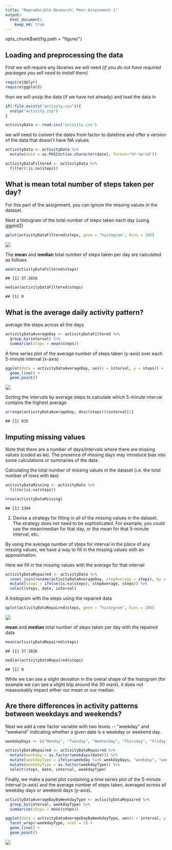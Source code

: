 ```yaml
---
title: "Reproducible Research: Peer Assessment 1"
output: 
  html_document:
    keep_md: true
---
```


opts_chunk$set(fig.path = "figure/") 

## Loading and preprocessing the data

First we will require any libraries we will need *(if you do not have required packages you will need to install them)*

```r
require(dplyr)
require(ggplot2)
```

then we will unzip the data (if we have not already) and load the data in

```r
if(!file.exists("activity.csv")){
  unzip("activity.zip")
}

activityData <- read.csv("activity.csv")
```

we will need to convert the dates from factor to datetime and offer a version of the data that doesn't have NA values

```r
activityData <- activityData %>%
  mutate(date = as.POSIXct(as.character(date), format="%Y-%m-%d"))

activityDataFiltered <- activityData %>%
  filter(!is.na(steps))
```


## What is mean total number of steps taken per day?

For this part of the assignment, you can ignore the missing values in
the dataset.

Next a histogram of the total number of steps taken each day (using ggplot2)

```r
qplot(activityDataFiltered$steps, geom = "histogram", bins = 100) 
```

![](PA1_template_files/figure-html/Histogram1-1.png)<!-- -->


The **mean** and **median** total number of steps taken per day are calculated as follows

```r
mean(activityDataFiltered$steps)
```

```
## [1] 37.3826
```

```r
median(activityDataFiltered$steps)
```

```
## [1] 0
```


## What is the average daily activity pattern?

average the steps across all the days

```r
activityDataAverageDay <- activityDataFiltered %>%
  group_by(interval) %>%
  summarise(steps = mean(steps))
```

A time series plot of the average number of steps taken (y-axis) over each 5-minute interval (x-axis) 

```r
ggplot(data = activityDataAverageDay, aes(x = interval, y = steps)) +
  geom_line() +
  geom_point()
```

![](PA1_template_files/figure-html/LinePlot1-1.png)<!-- -->

Sorting the intervals by average steps to calculate which 5-minute interval contains the highest average

```r
arrange(activityDataAverageDay, desc(steps))$interval[1]
```

```
## [1] 835
```


## Imputing missing values

Note that there are a number of days/intervals where there are missing
values (coded as `NA`). The presence of missing days may introduce
bias into some calculations or summaries of the data.

Calculating the total number of missing values in the dataset (i.e. the total number of rows with `NA`s)

```r
activityDataMissing <- activityData %>%
  filter(is.na(steps))

nrow(activityDataMissing)
```

```
## [1] 2304
```

2. Devise a strategy for filling in all of the missing values in the dataset. The strategy does not need to be sophisticated. For example, you could use the mean/median for that day, or the mean for that 5-minute interval, etc.

By using the average number of steps for interval in the place of any missing values, we have a way to fill in the missing values with an approximation.

Here we fill in the missing values with the average for that interval

```r
activityDataRepaired <- activityData %>%
  inner_join(rename(activityDataAverageDay, stepAverage = steps), by = "interval") %>%
  mutate(steps = ifelse(is.na(steps), stepAverage, steps)) %>%
  select(steps, date, interval)
```

A histogram with the steps using the repaired data

```r
qplot(activityDataRepaired$steps, geom = "histogram", bins = 100) 
```

![](PA1_template_files/figure-html/Histogram2-1.png)<!-- -->

**mean** and **median** total number of steps taken per day with the repaired data

```r
mean(activityDataRepaired$steps)
```

```
## [1] 37.3826
```

```r
median(activityDataRepaired$steps)
```

```
## [1] 0
```

While we can see a slight deviation in the overal shape of the histogram (for example we can see a slight blip around the 30 mark), it does not measureably impact either our mean or our median.


## Are there differences in activity patterns between weekdays and weekends?

Next we add a new factor variable with two levels -- "weekday" and "weekend" indicating whether a given date is a weekday or weekend day.

```r
weekdayDays <- c("Monday", "Tuesday", "Wednesday", "Thursday", "Friday")

activityDataRepaired <- activityDataRepaired %>%
  mutate(weekday = as.factor(weekdays(date))) %>%
  mutate(weekdayType = ifelse(weekday %in% weekdayDays, "weekday", "weekend")) %>%
  mutate(weekdayType = as.factor(weekdayType)) %>%
  select(steps, date, interval, weekdayType)
```


Finally, we make a panel plot containing a time series plot of the 5-minute interval (x-axis) and the average number of steps taken, averaged across all weekday days or weekend days (y-axis).

```r
activityDataAverageDayByWeekdayType <- activityDataRepaired %>%
  group_by(interval, weekdayType) %>%
  summarise(steps = mean(steps))

ggplot(data = activityDataAverageDayByWeekdayType, aes(x = interval, y = steps)) +
  facet_wrap(~weekdayType, ncol = 1) + 
  geom_line() +
  geom_point()
```

![](PA1_template_files/figure-html/LinePlot2-1.png)<!-- -->
